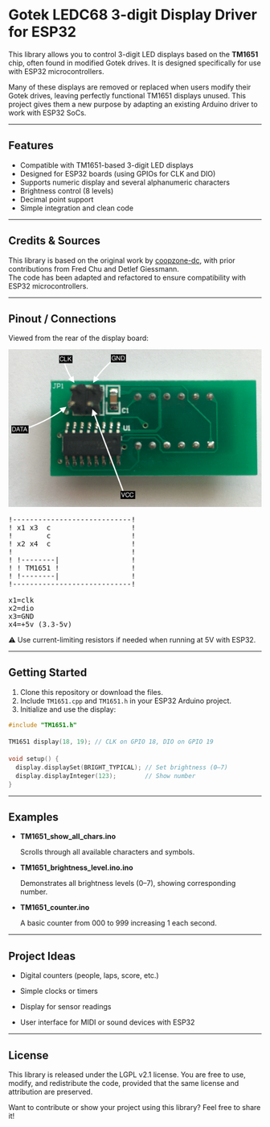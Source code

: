 # Gotek LEDC68 3-digit Display Driver for ESP32

This library allows you to control 3-digit LED displays based on the **TM1651** chip, often found in modified Gotek drives. It is designed specifically for use with ESP32 microcontrollers.

Many of these displays are removed or replaced when users modify their Gotek drives, leaving perfectly functional TM1651 displays unused. This project gives them a new purpose by adapting an existing Arduino driver to work with ESP32 SoCs.

---

## Features

- Compatible with TM1651-based 3-digit LED displays
- Designed for ESP32 boards (using GPIOs for CLK and DIO)
- Supports numeric display and several alphanumeric characters
- Brightness control (8 levels)
- Decimal point support
- Simple integration and clean code

---

## Credits & Sources

This library is based on the original work by [coopzone-dc](https://github.com/coopzone-dc/GotekLEDC68), with prior contributions from Fred Chu and Detlef Giessmann.  
The code has been adapted and refactored to ensure compatibility with ESP32 microcontrollers.

---

## Pinout / Connections

Viewed from the rear of the display board:

[![LEDC68 Pinout](https://github.com/coopzone-dc/GotekLEDC68/blob/master/docs/LEDC68-pin.png)](https://github.com/enkonsierto/GotekLEDC68-ESP32/blob/main/docs/LEDC68-pin.png)

<pre>
!----------------------------!
! x1 x3  c                   !
!        c                   !
! x2 x4  c                   !
!                            !
! !--------|                 !
! ! TM1651 !                 !
! !--------|                 !
!----------------------------!

x1=clk
x2=dio
x3=GND
x4=+5v (3.3-5v)
</pre>
⚠️ Use current-limiting resistors if needed when running at 5V with ESP32.

---

## Getting Started

1. Clone this repository or download the files.
2. Include `TM1651.cpp` and `TM1651.h` in your ESP32 Arduino project.
3. Initialize and use the display:

```cpp
#include "TM1651.h"

TM1651 display(18, 19); // CLK on GPIO 18, DIO on GPIO 19

void setup() {
  display.displaySet(BRIGHT_TYPICAL); // Set brightness (0–7)
  display.displayInteger(123);        // Show number
}
```

---

## Examples

- **TM1651_show_all_chars.ino**
  
  Scrolls through all available characters and symbols.

- **TM1651_brightness_level.ino.ino**
  
  Demonstrates all brightness levels (0–7), showing corresponding number.

- **TM1651_counter.ino**
  
  A basic counter from 000 to 999 increasing 1 each second.
    
---

## Project Ideas

- Digital counters (people, laps, score, etc.)

- Simple clocks or timers

- Display for sensor readings

- User interface for MIDI or sound devices with ESP32

---

## License

This library is released under the LGPL v2.1 license.
You are free to use, modify, and redistribute the code, provided that the same license and attribution are preserved.

Want to contribute or show your project using this library? Feel free to share it!
